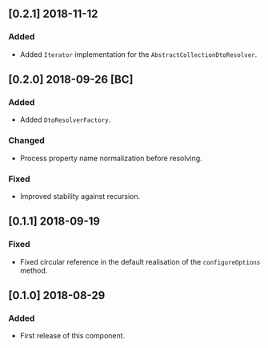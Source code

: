## [0.2.1] 2018-11-12
### Added
- Added `Iterator` implementation for the `AbstractCollectionDtoResolver`.

## [0.2.0] 2018-09-26 [BC]
### Added
- Added `DtoResolverFactory`.
### Changed
- Process property name normalization before resolving.
### Fixed
- Improved stability against recursion.

## [0.1.1] 2018-09-19
### Fixed
- Fixed circular reference in the default realisation of the `configureOptions` method.

## [0.1.0] 2018-08-29
### Added
- First release of this component.
